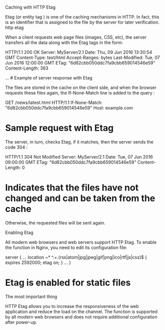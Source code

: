 Caching with HTTP Etag

Etag (or entity tag ) is one of the caching mechanisms in HTTP. In fact, this is an identifier that is assigned to the file by the server for later verification. http etag

When a client requests web page files (images, CSS, etc), the server transfers all the data along with the Etag tags in the form:

HTTP/1.1 200 OK
Server: MyServer/2.1
Date: Thu, 09 Jun 2016 13:30:54 GMT
Content-Type: text/html
Accept-Ranges: bytes
Last-Modified: Tue, 07 Jun 2016 12:00:00 GMT
ETag: "6d82cbb050ddc7fa9cbb659014546e59"
Content-Length: 363

<?xml version="1.0" encoding="UTF-8"?>
<!DOCTYPE html PUBLIC "-//W3C//DTD XHTML 1.0 Strict//EN" "http://www.w3.org/TR/xhtml1/DTD/xhtml1-strict.dtd">
<html xmlns="http://www.w3.org/1999/xhtml">
    <head>
...
</html>
# Example of server response with Etag

The files are stored in the cache on the client side, and when the browser requests these files again, the If-None-Match line is added to the query :

GET /news/latest.html HTTP/1.1
If-None-Match: "6d82cbb050ddc7fa9cbb659014546e59"
Host: example.com
# Sample request with Etag

The server, in turn, checks Etag, if it matches, then the server sends the code 304 :

HTTP/1.1 304 Not Modified
Server: MyServer/2.1
Date: Tue, 07 Jun 2016 09:00:00 GMT
ETag: "6d82cbb050ddc7fa9cbb659014546e59"
Content-Length: 0
# Indicates that the files have not changed and can be taken from the cache

Otherwise, the requested files will be sent again.

Enabling Etag

All modern web browsers and web servers support HTTP Etag. To enable the function in Nginx, you need to edit its configuration file:

server {
...
	location ~* ^.+\.(rss|atom|jpg|jpeg|gif|png|ico|rtf|js|css)$ {
		expires 2592000;
etag on;
	}
...
}
# Etag is enabled for static files

The most important thing

HTTP Etag allows you to increase the responsiveness of the web application and reduce the load on the channel. The function is supported by all modern web browsers and does not require additional configuration after power-up.